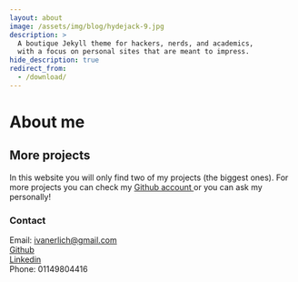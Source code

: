 ```yaml
---
layout: about
image: /assets/img/blog/hydejack-9.jpg
description: >
  A boutique Jekyll theme for hackers, nerds, and academics,
  with a focus on personal sites that are meant to impress.
hide_description: true
redirect_from:
  - /download/
---
```


# About me

<!--author-->

## More projects

In this website you will only find two of my projects (the biggest ones). For more projects you can check my 
<a href='https://github.com/ivanovic99' target='_blank'> Github account </a> or you can ask my personally!

### Contact
Email: ivanerlich@gmail.com 
<br>
<a href='https://github.com/ivanovic99' target='_blank'> Github </a>
<br>
<a href='https://www.linkedin.com/in/ivan-erlich-6b4b35185/' target='_blank'> Linkedin </a>
<br>
Phone: 01149804416
